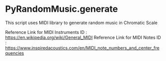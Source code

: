 # PyRandomMusic.generate
This script uses MIDI library to generate random music in Chromatic Scale

Reference Link for MIDI Instruments ID : https://en.wikipedia.org/wiki/General_MIDI
Reference Link for MIDI Notes ID :  https://www.inspiredacoustics.com/en/MIDI_note_numbers_and_center_frequencies
